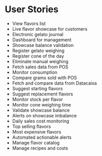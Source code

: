
# User Stories

- View flavors list
- Live flavor showcase for customers
- Electronic gelato journal
- Dashboard for management
- Showcase balance validation
- Register gelato weighing
- Register cone of the day
- Eliminate manual weighing
- Fetch sales data from POS
- Monitor consumption
- Compare grams sold with POS
- Fetch and compare data from Datacaixa
- Suggest starting flavors
- Suggest replacement flavors
- Monitor stock per flavor
- Monitor cone weighing time
- Validate showcase balance
- Alerts on showcase imbalance
- Daily sales cost monitoring
- Top selling flavors
- Most expensive flavors
- Automated actionable alerts
- Manage flavor catalog
- Manage recipes and costs
